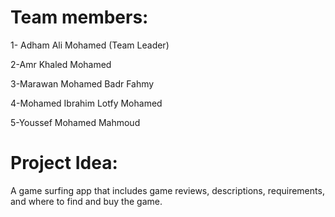 # Team members:
1- Adham Ali Mohamed (Team Leader)

2-Amr Khaled Mohamed

3-Marawan Mohamed Badr Fahmy

4-Mohamed Ibrahim Lotfy Mohamed

5-Youssef Mohamed Mahmoud

# Project Idea:
A game surfing app that includes game reviews, descriptions, requirements, and where to find and buy the game. 
